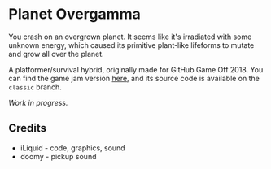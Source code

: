 # Planet Overgamma
You crash on an overgrown planet. It seems like it's irradiated with some
unknown energy, which caused its primitive plant-like lifeforms to mutate and
grow all over the planet.

A platformer/survival hybrid, originally made for GitHub Game Off 2018.
You can find the game jam version [here](https://lqdev.itch.io/planet-overgamma-classic),
and its source code is available on the `classic` branch.

*Work in progress.*

## Credits
 - iLiquid - code, graphics, sound
 - doomy - pickup sound
